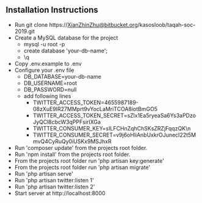 ## Installation Instructions

- Run git clone https://XianZhinZhu@bitbucket.org/kasosloob/taqah-soc-2019.git
- Create a MySQL database for the project
    - mysql -u root -p
    - create database 'your-db-name';
    - \q
- Copy .env.example to .env
- Configure your .env file
    - DB_DATABASE=your-db-name
    - DB_USERNAME=root
    - DB_PASSWORD=null
    - add following lines
        - TWITTER_ACCESS_TOKEN=4655987189-08zXuE9IR27MMprt9vYocLaMriTCOA8iotBmGO5
        - TWITTER_ACCESS_TOKEN_SECRET=sZlx1Ea5ryeaSa6Ys3aPDzoJyQCl8cbcW3qPPFsirIXGa
        - TWITTER_CONSUMER_KEY=sILFCHnZqhChSKsZRZjFqqzQK\n
        - TWITTER_CONSUMER_SECRET=v9j6oHliAnbUxkrOJunecI22t5MmvQ4CyRuQy0iUSKx9MSJhxR
- Run 'composer update' from the projects root folder.
- Run 'npm install' from the projects root folder.
- From the projects root folder run 'php artisan key:generate'
- From the projects root folder run 'php artisan migrate'
- Run 'php artisan serve'
- Run 'php artisan twitter:listen 1'
- Run 'php artisan twitter:listen 2'
- Start server at http://localhost:8000
